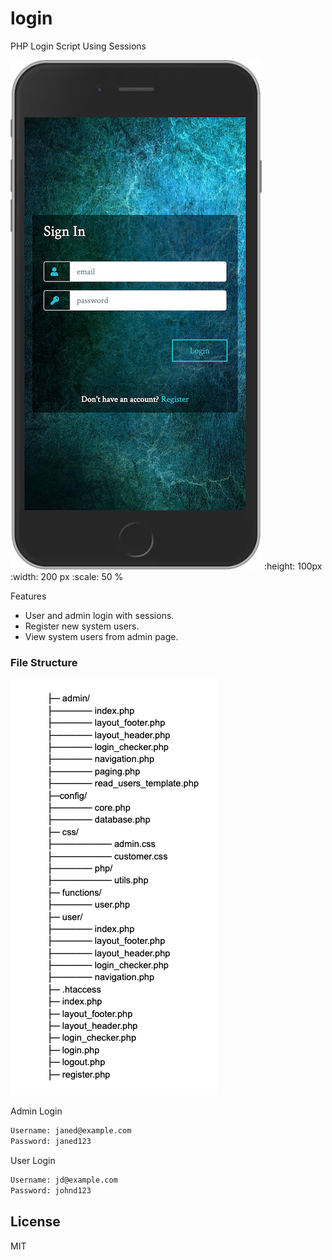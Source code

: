 # login
PHP Login Script Using Sessions 

![Screenshot](3.png) :height: 100px
   :width: 200 px
   :scale: 50 %

Features

  - User and admin login with sessions.
  - Register new system users.
  - View system users from admin page.
 
  


### File Structure
![Screenshot](login-file-struct.png)


Admin Login
```sh
Username: janed@example.com
Password: janed123
```
User Login
```sh
Username: jd@example.com
Password: johnd123
```

License
----

MIT
